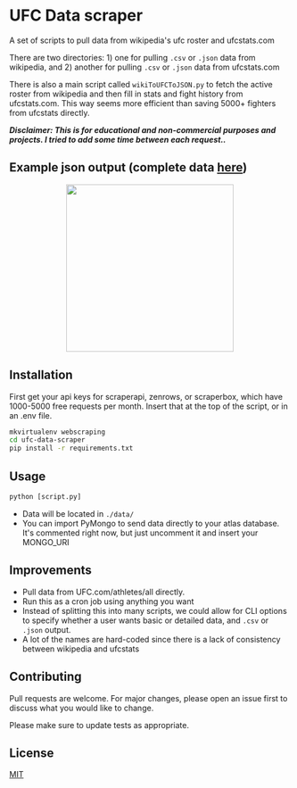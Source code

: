 # UFC Data scraper

A set of scripts to pull data from wikipedia's ufc 
roster and ufcstats.com

There are two directories: 1) one for pulling 
`.csv` or `.json` data from wikipedia, and 2) 
another for pulling `.csv` or `.json` data from 
ufcstats.com

There is also a main script called 
`wikiToUFCToJSON.py` to fetch the active roster from 
wikipedia and then fill in stats and fight history 
from ufcstats.com. This way seems more efficient 
than saving 5000+ fighters from ufcstats directly.

***Disclaimer: This is for educational and non-commercial purposes 
and projects. I tried to add some time between each request..***

## Example json output (complete data [here](https://raw.githubusercontent.com/tmprk/ufc-data-scrape/main/data/data_2023-01-16_06-03-35.json))

<p align="center">
  <img src="../main/images/data_example.png" width="300"/>
</p>

## Installation

First get your api keys for scraperapi, zenrows, 
or scraperbox, which have 1000-5000 free requests per 
month. Insert that at the top of the script, or in 
an .env file.

```bash
mkvirtualenv webscraping
cd ufc-data-scraper
pip install -r requirements.txt
```

## Usage

```python
python [script.py]
```
* Data will be located in `./data/`
* You can import PyMongo to send data directly to 
your atlas database. It's commented right now, but 
just uncomment it and insert your MONGO_URI

## Improvements

- Pull data from UFC.com/athletes/all directly.
- Run this as a cron job using anything you want
- Instead of splitting this into many scripts, we 
could allow for CLI options to specify whether a 
user wants basic or detailed data, and `.csv` or 
`.json` output.
- A lot of the names are hard-coded since there is 
a lack of consistency between wikipedia and 
ufcstats

## Contributing

Pull requests are welcome. For major changes, 
please open an issue first
to discuss what you would like to change.

Please make sure to update tests as appropriate.

## License

[MIT](https://choosealicense.com/licenses/mit/)
